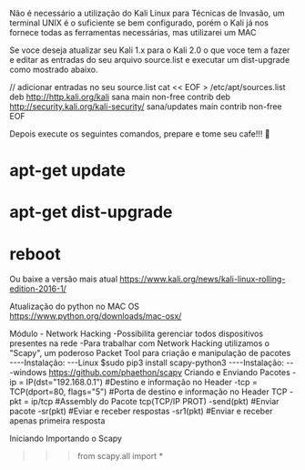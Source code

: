 Não é necessário a utilização do Kali Linux para Técnicas de Invasão, um terminal UNIX é o suficiente se bem configurado, porém o Kali já nos fornece todas as ferramentas necessárias, mas utilizarei um MAC

Se voce deseja atualizar seu Kali 1.x para o Kali 2.0 o que voce tem a fazer e editar as entradas do seu arquivo source.list e executar um dist-upgrade como mostrado abaixo.


// adicionar entradas no seu source.list
cat << EOF > /etc/apt/sources.list
deb http://http.kali.org/kali sana main non-free contrib
deb http://security.kali.org/kali-security/ sana/updates main contrib non-free
EOF

Depois execute os seguintes comandos, prepare e tome seu cafe!!! 🙂
# apt-get update
# apt-get dist-upgrade
# reboot

Ou baixe a versão mais atual https://www.kali.org/news/kali-linux-rolling-edition-2016-1/

Atualização do python no MAC OS
https://www.python.org/downloads/mac-osx/

Módulo - Network Hacking
-Possibilita gerenciar todos dispositivos presentes na rede
-Para trabalhar com Network Hacking utilizamos o "Scapy", um poderoso Packet Tool para criação e manipulação de pacotes
----Instalação:
    ---Linux
    $sudo pip3 install scapy-python3
    ----Instalação:
    ---windows
    https://github.com/phaethon/scapy
Criando e Enviando Pacotes
-ip = IP(dst="192.168.0.1")       #Destino e informação no Header
-tcp = TCP(dport=80, flags="5")   #Porta de destino e informação no Header TCP
-pkt = ip/tcp                     #Assembly do Pacote tcp(TCP/IP PROT)
-send(pkt)                        #Enviar pacote
-sr(pkt)                          #Eviar e receber respostas
-sr1(pkt)                         #Enviar e receber apenas primeira resposta

Iniciando
Importando o Scapy
>>>from scapy.all import *
